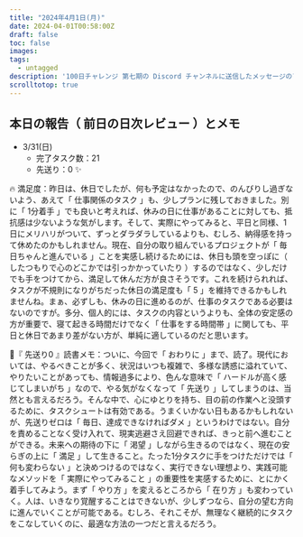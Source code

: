 ```yaml
---
title: "2024年4月1日(月)"
date: 2024-04-01T00:58:00Z
draft: false
toc: false
images:
tags: 
  - untagged
description: '100日チャレンジ 第七期の Discord チャンネルに送信したメッセージのアーカイブ'
scrolltotop: true
---
```


## 本日の報告（ 前日の日次レビュー ）とメモ

- 3/31(日)
  - 完了タスク数：21
  - 先送り：0 ✨

🔥 満足度：昨日は、休日でしたが、何も予定はなかったので、のんびりし過ぎないよう、あえて「 仕事関係のタスク 」も、少しプランに残しておきました。別に「 1分着手 」でも良いと考えれば、休みの日に仕事があることに対しても、抵抗感は少ないような気がします。そして、実際にやってみると、平日と同様、1日にメリハリがついて、ずっとダラダラしているよりも、むしろ、納得感を持って休めたのかもしれません。現在、自分の取り組んでいるプロジェクトが「 毎日ちゃんと進んでいる 」ことを実感し続けるためには、休日も頭を空っぽに（ したつもりで心のどこかでは引っかかっていたり ）するのではなく、少しだけでも手をつけてから、満足して休んだ方が良さそうです。これを続けられれば、タスクが不規則になりがちだった休日の満足度も「 5 」を維持できるかもしれませんね。まぁ、必ずしも、休みの日に進めるのが、仕事のタスクである必要はないのですが。多分、個人的には、タスクの内容というよりも、全体の安定感の方が重要で、寝て起きる時間だけでなく「 仕事をする時間帯 」に関しても、平日と休日であまり差がない方が、単純に適しているのだと思います。

🔖『 先送り0 』読書メモ：ついに、今回で「 おわりに 」まで、読了。現代においては、やるべきことが多く、状況はいつも複雑で、多様な誘惑に溢れていて、やりたいことがあっても、情報過多により、色んな意味で「 ハードルが高く感じてしまいがち 」なので、やる気がなくなって「 先送り 」してしまうのは、当然とも言えるだろう。そんな中で、心にゆとりを持ち、目の前の作業へと没頭するために、タスクシュートは有効である。うまくいかない日もあるかもしれないが、先送りゼロは「 毎日、達成できなければダメ 」というわけではない。自分を責めることなく受け入れて、現実逃避さえ回避できれば、きっと前へ進むことができる。未来への期待の下に「 渇望 」しながら生きるのではなく、現在の安らぎの上に「 満足 」して生きること。たった1分タスクに手をつけただけでは「 何も変わらない 」と決めつけるのではなく、実行できない理想より、実践可能なメソッドを「 実際にやってみること 」の重要性を実感するために、とにかく着手してみよう。まず「 やり方 」を変えるところから「 在り方 」も変わっていく。人は、いきなり覚醒することはできないが、少しずつなら、自分の望む方向に進んでいくことが可能である。むしろ、それこそが、無理なく継続的にタスクをこなしていくのに、最適な方法の一つだと言えるだろう。
